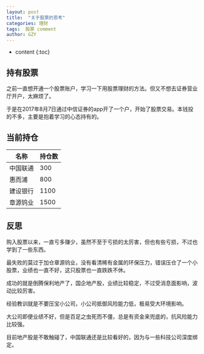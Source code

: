 ```yaml
---
layout: post
title:  "关于股票的思考"
categories: 理财
tags:  股票 comment
author: GZY
---
```


* content
{:toc}

## 持有股票

之前一直想开通一个股票账户，学习一下用股票理财的方法。但又不想去证券营业厅开户，太麻烦了。

于是在2017年8月7日通过中信证券的app开了一个户，开始了股票交易。本钱投的不多，主要是抱着学习的心态持有的。

## 当前持仓

名称 | 持仓数
---- | ---
中国联通 | 300
惠而浦 | 800
建设银行 | 1100
章源钨业 | 1500

## 反思

购入股票以来，一直亏多赚少，虽然不至于亏损的太厉害，但也有些亏损，不过也学到了一些东西。

最失败的莫过于加仓章源钨业，没有看清稀有金属的环保压力，错误压仓了一个小股票，业绩也一直不好，这只股票也一直跌跌不休。

成功的就是倒腾保利地产了，国企地产股，业绩比较稳定，不过受消息面影响，波动比较厉害。

经验教训就是不要压宝小公司，小公司抵御风险能力低，极易受大环境影响。

大公司即便业绩不好，但是百足之虫死而不僵，总是有资金来兜底的，抗风险能力比较强。

目前地产股是不敢触碰了，中国联通还是比较看好的，因为与一些科技公司深度绑定。